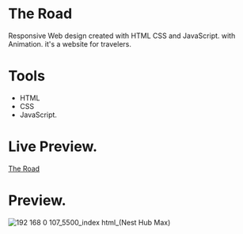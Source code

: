 # The Road

Responsive Web design created with HTML CSS and JavaScript. with Animation.
it's a website for travelers.

# Tools

- HTML
- CSS
- JavaScript.

# Live Preview.

[The Road](https://the-road-one.vercel.app/)

# Preview.
![192 168 0 107_5500_index html_(Nest Hub Max)](https://user-images.githubusercontent.com/95171638/197399008-63b5efc5-39f8-41c8-b911-b69ae04204b4.png)
